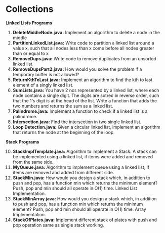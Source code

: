# Collections

**Linked Lists Programs**

  1. **DeleteMiddleNode.java:** Implement an algorithm to delete a node in the middle
  2. **PartitionLinkedList.java:** Write code to partition a linked list around a value x, such that all nodes less than x come before all             nodes greater than or equal to x
  3. **RemoveDups.java:** Write code to remove duplicates from an unsorted linked list.
  4. **RemoveDupsPart2.java:** How would you solve the problem if a temporary buffer is not allowed?
  5. **ReturnKthToLast.java:** Implement an algorithm to find the kth to last element of a singly linked list.
  6. **SumLists.java:** You have 2 nos represented by a linked list, where each node contains a single digit. The digits are sotred in reverse        order, such that the 1's digit is at the head of the list. Write a function that adds the two numbers and returns the sum as a linked         list.
  7. **Palindrome.java:** Implement a function to check if a linked list is a palindrome.
  8. **Intersection.java:** Find the intersection in two single linked list.
  9. **Loop Detection.java:**  Given a circular linked list, implement an algorithm that returns the node at the beginning of the loop.

**Stack Programs**

  10. **StackImplTemplate.java:** Algorithm to implement a Stack. A stack can be implemented using a linked list, if items were added and removed from the same side.
  11. **MyQueue.java:** Algorithm to implement queue using a linked list, if items are removed and added from different side.
  12. **StackMin.java:** How would you design a stack which, in addition to push and pop, has a function min which returns the minimum element? Push, pop and min should all operate in O(1) time. Linked List Implementation.
  13. **StackMinArray.java:** How would you design a stack which, in addition to push and pop, has a function min which returns the minimum element? Push, pop and min should all operate in O(1) time. Array Implementation.
  14. **StackOfPlates.java:** Implement different stack of plates with push and pop operation same as single stack working.
